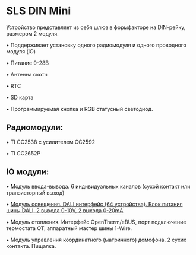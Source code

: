 # SLS DIN Mini

Устройство представляет из себя шлюз в формфакторе на DIN-рейку, размером 2 модуля.


•	Поддерживает установку одного радиомодуля и одного проводного модуля (IO)

•	Питание 9-28В

•	Антенна скотч

•	RTC

•	SD карта 

•	Программируемая кнопка и RGB статусный светодиод.



## Радиомодули:

•	TI СС2538 с усилителем СС2592

•	TI СС2652P


## IO модули:
•	 Модуль ввода-вывода. 6 индивидуальных каналов (сухой контакт или транзисторный выход)

•	 [Модуль освещения. DALI интерфейс (64 устройства). Блок питания шины DALI. 2 выхода 0-10V, 2 выхода 0-20mA](din_mini_lighting_rus.md)

•	 Модуль отопления. Интерфейс OpenTherm/eBUS, порт подключение термостата OT, аппаратный мастер шины 1-Wire.

•	 Модуль управления координатного (матричного) домофона. 2 сухих контакта. Пищалка.
